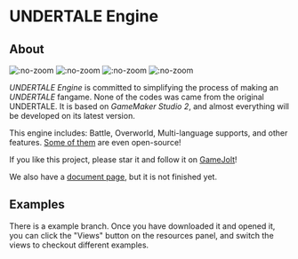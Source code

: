 # UNDERTALE Engine
## About
![](https://img.shields.io/github/release-pre/TML233/undertale_engine.svg?style=flat-square ":no-zoom")
![](https://img.shields.io/github/stars/TML233/undertale_engine.svg?style=flat-square ":no-zoom")
![](https://img.shields.io/github/license/TML233/undertale_engine.svg?style=flat-square ":no-zoom")
![](https://img.shields.io/github/languages/top/TML233/undertale_engine.svg?style=flat-square ":no-zoom")

_UNDERTALE Engine_ is committed to simplifying the process of making an _UNDERTALE_ fangame.
None of the codes was came from the original UNDERTALE.
It is based on _GameMaker Studio 2_, and almost everything will be developed on its latest version.

This engine includes: Battle, Overworld, Multi-language supports, and other features. [Some of them](https://github.com/TML233/gmu_console) are even open-source!

If you like this project, please star it and follow it on [GameJolt](https://gamejolt.com/games/undertale_engine/378055)!

We also have a [document page](https://tml233.github.io/undertale_engine/#/), but it is not finished yet.

## Examples
There is a example branch. Once you have downloaded it and opened it, you can click the "Views" button on the resources panel, and switch the views to checkout different examples.
